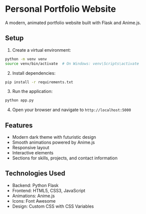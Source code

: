 # Personal Portfolio Website

A modern, animated portfolio website built with Flask and Anime.js.

## Setup

1. Create a virtual environment:
```bash
python -m venv venv
source venv/bin/activate  # On Windows: venv\Scripts\activate
```

2. Install dependencies:
```bash
pip install -r requirements.txt
```

3. Run the application:
```bash
python app.py
```

4. Open your browser and navigate to `http://localhost:5000`

## Features

- Modern dark theme with futuristic design
- Smooth animations powered by Anime.js
- Responsive layout
- Interactive elements
- Sections for skills, projects, and contact information

## Technologies Used

- Backend: Python Flask
- Frontend: HTML5, CSS3, JavaScript
- Animations: Anime.js
- Icons: Font Awesome
- Design: Custom CSS with CSS Variables 